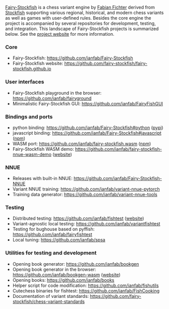 [Fairy-Stockfish](https://github.com/ianfab/Fairy-Stockfish) is a chess variant engine by [Fabian Fichter](https://github.com/ianfab) derived from [Stockfish](https://github.com/official-stockfish/Stockfish) supporting various regional, historical, and modern chess variants as well as games with user-defined rules. Besides the core engine the project is accompanied by several repositories for development, testing, and integration. This landscape of Fairy-Stockfish projects is summarized below. See the [project website](https://fairy-stockfish.github.io) for more information.

### Core
* Fairy-Stockfish: https://github.com/ianfab/Fairy-Stockfish
* Fairy-Stockfish website: https://github.com/fairy-stockfish/fairy-stockfish.github.io

### User interfaces
* Fairy-Stockfish playground in the browser: https://github.com/ianfab/fairyground
* Minimalistic Fairy-Stockfish GUI: https://github.com/ianfab/FairyFishGUI

### Bindings and ports
* python binding: https://github.com/ianfab/Fairy-Stockfish#python ([pypi](https://pypi.org/project/pyffish))
* javascript binding: https://github.com/ianfab/Fairy-Stockfish#javascript ([npm](https://www.npmjs.com/package/ffish))
* WASM port: https://github.com/ianfab/fairy-stockfish.wasm ([npm](https://www.npmjs.com/package/fairy-stockfish-nnue.wasm))
* Fairy-Stockfish WASM demo: https://github.com/ianfab/fairy-stockfish-nnue-wasm-demo ([website](https://fairy-stockfish-nnue-wasm.vercel.app/))

### NNUE
* Releases with built-in NNUE: https://github.com/ianfab/Fairy-Stockfish-NNUE
* Variant NNUE training: https://github.com/ianfab/variant-nnue-pytorch
* Training data generator: https://github.com/ianfab/variant-nnue-tools

### Testing
* Distributed testing: https://github.com/ianfab/fishtest ([website](http://www.variantfishtest.org:6543/tests))
* Variant-agnostic local testing: https://github.com/ianfab/variantfishtest
* Testing for bughouse based on pyffish: https://github.com/ianfab/fairyfishtest
* Local tuning: https://github.com/ianfab/spsa

### Utilities for testing and development
* Opening book generator: https://github.com/ianfab/bookgen
* Opening book generator in the browser: https://github.com/ianfab/bookgen-wasm ([website](https://bookgen-wasm.vercel.app/))
* Opening books: https://github.com/ianfab/books
* Helper script for code modification: https://github.com/ianfab/fishutils
* Cutechess binaries for fishtest: https://github.com/ianfab/FishCooking
* Documentation of variant standards: https://github.com/fairy-stockfish/chess-variant-standards
